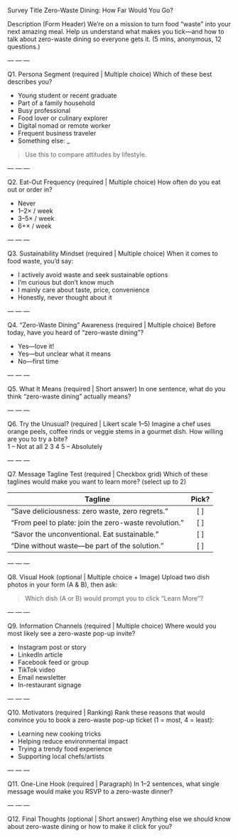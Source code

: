 Survey Title
Zero-Waste Dining: How Far Would You Go?  

Description (Form Header)
We’re on a mission to turn food “waste” into your next amazing meal. Help us understand what makes you tick—and how to talk about zero-waste dining so everyone gets it. (5 mins, anonymous, 12 questions.)

— — —  

Q1. Persona Segment (required | Multiple choice)
Which of these best describes you?  
- Young student or recent graduate  
- Part of a family household  
- Busy professional  
- Food lover or culinary explorer  
- Digital nomad or remote worker  
- Frequent business traveler  
- Something else: _  

> Use this to compare attitudes by lifestyle.  

— — —  

Q2. Eat-Out Frequency (required | Multiple choice)
How often do you eat out or order in?  
- Never  
- 1–2× / week  
- 3–5× / week  
- 6+× / week  

— — —  

Q3. Sustainability Mindset (required | Multiple choice)
When it comes to food waste, you’d say:  
- I actively avoid waste and seek sustainable options  
- I’m curious but don’t know much  
- I mainly care about taste, price, convenience  
- Honestly, never thought about it  

— — —  

Q4. “Zero-Waste Dining” Awareness (required | Multiple choice)
Before today, have you heard of “zero-waste dining”?  
- Yes—love it!  
- Yes—but unclear what it means  
- No—first time  

— — —  

Q5. What It Means (required | Short answer)
In one sentence, what do you think “zero-waste dining” actually means?  

— — —  

Q6. Try the Unusual? (required | Likert scale 1–5)
Imagine a chef uses orange peels, coffee rinds or veggie stems in a gourmet dish. How willing are you to try a bite?  
1 – Not at all  2  3  4  5 – Absolutely  

— — —  

Q7. Message Tagline Test (required | Checkbox grid)
Which of these taglines would make you want to learn more? (select up to 2)

| Tagline                                                      | Pick?  |
|---------------------------------------------------------------|:------:|
| “Save deliciousness: zero waste, zero regrets.”               | [ ]    |
| “From peel to plate: join the zero-waste revolution.”         | [ ]    |
| “Savor the unconventional. Eat sustainable.”                  | [ ]    |
| “Dine without waste—be part of the solution.”                 | [ ]    |

— — —  

Q8. Visual Hook (optional | Multiple choice + Image)
Upload two dish photos in your form (A & B), then ask:  
> Which dish (A or B) would prompt you to click “Learn More”?  

— — —  

Q9. Information Channels (required | Multiple choice)
Where would you most likely see a zero-waste pop-up invite?  
- Instagram post or story  
- LinkedIn article  
- Facebook feed or group  
- TikTok video  
- Email newsletter  
- In-restaurant signage  

— — —  

Q10. Motivators (required | Ranking)
Rank these reasons that would convince you to book a zero-waste pop-up ticket (1 = most, 4 = least):

- Learning new cooking tricks  
- Helping reduce environmental impact  
- Trying a trendy food experience  
- Supporting local chefs/artists  

— — —  

Q11. One-Line Hook (required | Paragraph)
In 1–2 sentences, what single message would make you RSVP to a zero-waste dinner?  

— — —  

Q12. Final Thoughts (optional | Short answer)
Anything else we should know about zero-waste dining or how to make it click for you?
